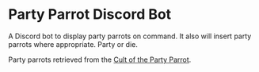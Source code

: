 # Party Parrot Discord Bot

A Discord bot to display party parrots on command. It also
will insert party parrots where appropriate. Party or die.

Party parrots retrieved from the 
[Cult of the Party Parrot](https://cultofthepartyparrot.com/).
